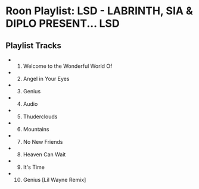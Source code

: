 # Roon Playlist: LSD - LABRINTH, SIA & DIPLO PRESENT... LSD

## Playlist Tracks


- 1. Welcome to the Wonderful World Of
- 2. Angel in Your Eyes
- 3. Genius
- 4. Audio
- 5. Thuderclouds
- 6. Mountains
- 7. No New Friends
- 8. Heaven Can Wait
- 9. It's Time
- 10. Genius [Lil Wayne Remix]

